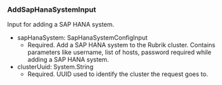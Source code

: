 ### AddSapHanaSystemInput
Input for adding a SAP HANA system.

- sapHanaSystem: SapHanaSystemConfigInput
  - Required. Add a SAP HANA system to the Rubrik cluster. Contains parameters like username, list of hosts, password required while adding a SAP HANA system.
- clusterUuid: System.String
  - Required. UUID used to identify the cluster the request goes to.

